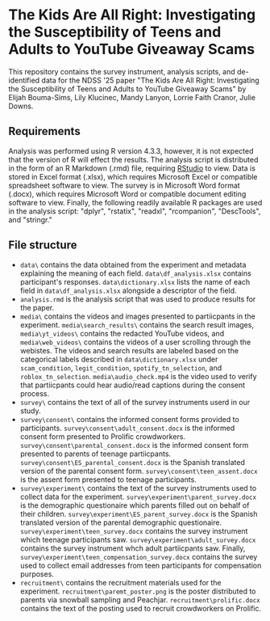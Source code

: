 # The Kids Are All Right: Investigating the Susceptibility of Teens and Adults to YouTube Giveaway Scams

This repository contains the survey instrument, analysis scripts, and de-identified data for the NDSS '25 paper "The Kids Are All Right: Investigating the Susceptibility of Teens and Adults to YouTube Giveaway Scams" by Elijah Bouma-Sims, Lily Klucinec, Mandy Lanyon, Lorrie Faith Cranor, Julie Downs.

## Requirements
Analysis was performed using R version 4.3.3, however, it is not expected that the version of R will effect the results. The analysis script is distributed in the form of an R Markdown (.rmd) file, requiring [RStudio](https://posit.co/download/rstudio-desktop/) to view.  Data is stored in Excel format (.xlsx), which requires Microsoft Excel or compatible spreadsheet software to view. The survey is in Microsoft Word format (.docx), which requires Microsoft Word or compatible document editing software to view. Finally, the following readily available R packages are used in the analysis script: "dplyr", "rstatix", "readxl", "rcompanion", "DescTools", and "stringr." 

## File structure
* ```data\``` contains the data obtained from the experiment and metadata explaining the meaning of each field. ```data\df_analysis.xlsx``` contains participant's responses. ```data\dictionary.xlsx``` lists the name of each field in ```data\df_analysis.xlsx``` alongside a descriptor of the field.
* ```analysis.rmd``` is the analysis script that was used to produce results for the paper. 
* ```media\``` contains the videos and images presented to partiicpants in the experiment. ```media\search_results\``` contains the search result images, ```media\yt_videos\``` contains the redacted YouTube videos, and ```media\web_videos\``` contains the videos of a user scrolling through the webistes. The videos and search results are labeled based on the categorical labels described in ```data\dictionary.xlsx``` under ```scam_condition```, ```legit_condition```, ```spotify_tn_selection```, and ```roblox_tn_selection```. ```media\audio_check.mp4``` is the video used to verify that partiicpants could hear audio/read captions during the consent process.
* ```survey\``` contains the text of all of the survey instruments userd in our study.  
* ```survey\consent\``` contains the informed consent forms provided to participants. ```survey\consent\adult_consent.docx``` is the informed consent form presented to Prolific crowdworkers. ```survey\consent\parental_consent.docx``` is the informed consent form presented to parents of teenage partiicpants. ```survey\consent\ES_parental_consent.docx``` is the Spanish translated version of the parental consent form. ```survey\consent\teen_assent.docx``` is the assent form presented to teenage participants.  
* ```survey\experiment\``` contains the text of the survey instruments used to collect data for the experiment. ```survey\experiment\parent_survey.docx``` is the demographic questionaire which parents filled out on behalf of their children. ```survey\experiment\ES_parent_survey.docx``` is the Spanish translated version of the parental demographic questionaire. ```survey\experiment\teen_survey.docx``` contains the survey instrument which teenage participants saw. ```survey\experiment\adult_survey.docx``` contains the survey instrument whch adult partiicpants saw. Finally, ```survey\experiment\teen_compensation_survey.docx``` contains the survey used to collect email addresses from teen participants for compensation purposes.
* ```recruitment\``` contains the recruitment materials used for the experiment. ```recruitment\paremt_poster.png``` is the poster distributed to parents via snowball sampling and Peachjar.  ```recruitment\prolific.docx``` contains the text of the posting used to recruit crowdworkers on Prolific.